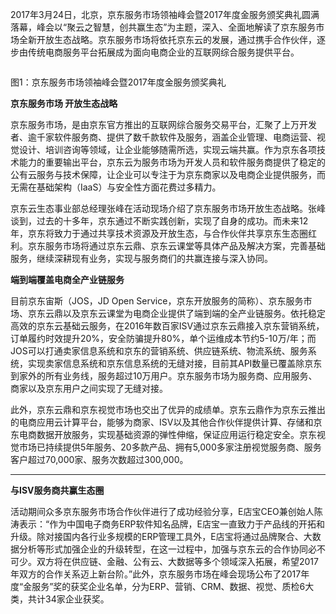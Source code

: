 2017年3月24日，北京，京东服务市场领袖峰会暨2017年度金服务颁奖典礼圆满落幕，峰会以“聚云之智慧，创共赢生态”为主题，深入、全面地解读了京东服务市场全新开放生态战略。京东服务市场将依托京东云的发展，通过携手合作伙伴，逐步由传统电商服务平台拓展成为面向电商企业的互联网综合服务提供平台。

![]()

图1：京东服务市场领袖峰会暨2017年度金服务颁奖典礼

**京东服务市场 开放生态战略**

京东服务市场，是由京东官方推出的互联网综合服务交易平台，汇聚了上万开发者、逾千家软件服务商、提供了数千款软件及服务，涵盖企业管理、电商运营、视觉设计、培训咨询等领域，让企业能够随需所选，实现云端共赢。作为京东各项技术能力的重要输出平台，京东云为服务市场为开发人员和软件服务商提供了稳定的公有云服务与技术保障，让企业可以专注于为京东商家以及电商企业提供服务，而无需在基础架构（IaaS）与安全性方面花费过多精力。

京东云生态事业部总经理张峰在活动现场介绍了京东服务市场开放生态战略。张峰谈到，过去的十多年，京东通过不断实践创新，实现了自身的成功。而未来12年，京东将致力于通过共享技术资源及开放生态，与合作伙伴共享京东生态圈红利。京东服务市场将通过京东云鼎、京东云课堂等具体产品及解决方案，完善基础服务，继续深耕现有业务，实现与服务商们的共赢连接与深入协同。

**端到端覆盖电商全产业链服务**

目前京东宙斯（JOS，JD Open Service，京东开放服务的简称）、京东服务市场、京东云鼎以及京东云课堂为电商企业提供了端到端的全产业链服务。依托稳定高效的京东云基础云服务，在2016年数百家ISV通过京东云鼎接入京东营销系统，订单履约时效提升20%，安全防骗提升80%，单个运维成本节约5-10万/年；而JOS可以打通卖家信息系统和京东的营销系统、供应链系统、物流系统、服务系统，实现卖家信息系统和京东信息系统的无缝对接，目前其API数量已覆盖除京东到家外的所有业务线，服务超过10万用户。京东服务市场为服务商、应用服务、商家以及京东用户之间实现了无缝对接。

此外，京东云鼎和京东视觉市场也交出了优异的成绩单。京东云鼎作为京东云推出的电商应用云计算平台，能够为商家、ISV以及其他合作伙伴提供计算、存储和京东电商数据开放服务，实现基础资源的弹性伸缩，保证应用运行稳定安全。京东视觉市场已持续提供5年服务、20多款产品、拥有5,000多家注册视觉服务商、服务客户超过70,000家、服务次数超过300,000。

****

**与ISV服务商共赢生态圈**

活动期间众多京东服务市场合作伙伴进行了成功经验分享，E店宝CEO兼创始人陈涛表示：“作为中国电子商务ERP软件知名品牌，E店宝一直致力于产品线的开拓和升级。除对接国内各行业多规模的ERP管理工具外，E店宝将通过品牌聚合、大数据分析等形式加强企业的升级转型，在这一过程中，加强与京东云的合作协同必不可少。双方将在供应链、金融、公有云、大数据等多个领域深入拓展，希望2017年双方的合作关系迈上新台阶。”此外，京东服务市场在峰会现场公布了2017年度“金服务”奖的获奖企业名单，分为ERP、营销、CRM、数据、视觉、质检6大类，共计34家企业获奖。